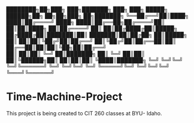 ████████╗██╗███╗   ███╗███████╗    ███╗   ███╗ █████╗  ██████╗██╗  ██╗██╗███╗   ██╗███████╗
╚══██╔══╝██║████╗ ████║██╔════╝    ████╗ ████║██╔══██╗██╔════╝██║  ██║██║████╗  ██║██╔════╝
   ██║   ██║██╔████╔██║█████╗      ██╔████╔██║███████║██║     ███████║██║██╔██╗ ██║█████╗  
   ██║   ██║██║╚██╔╝██║██╔══╝      ██║╚██╔╝██║██╔══██║██║     ██╔══██║██║██║╚██╗██║██╔══╝  
   ██║   ██║██║ ╚═╝ ██║███████╗    ██║ ╚═╝ ██║██║  ██║╚██████╗██║  ██║██║██║ ╚████║███████╗
   ╚═╝   ╚═╝╚═╝     ╚═╝╚══════╝    ╚═╝     ╚═╝╚═╝  ╚═╝ ╚═════╝╚═╝  ╚═╝╚═╝╚═╝  ╚═══╝╚══════╝
                                                                                           


# Time-Machine-Project

This project is being created to CIT 260 classes at BYU- Idaho.
